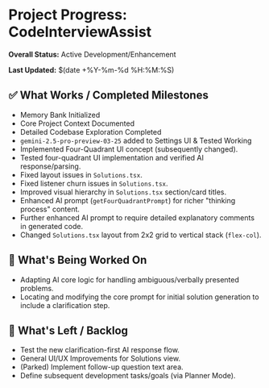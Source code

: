 # Project Progress: CodeInterviewAssist

**Overall Status:** Active Development/Enhancement

**Last Updated:** $(date +%Y-%m-%d %H:%M:%S)

## ✅ What Works / Completed Milestones

*   Memory Bank Initialized
*   Core Project Context Documented
*   Detailed Codebase Exploration Completed
*   `gemini-2.5-pro-preview-03-25` added to Settings UI & Tested Working
*   Implemented Four-Quadrant UI concept (subsequently changed).
*   Tested four-quadrant UI implementation and verified AI response/parsing.
*   Fixed layout issues in `Solutions.tsx`.
*   Fixed listener churn issues in `Solutions.tsx`.
*   Improved visual hierarchy in `Solutions.tsx` section/card titles.
*   Enhanced AI prompt (`getFourQuadrantPrompt`) for richer "thinking process" content.
*   Further enhanced AI prompt to require detailed explanatory comments in generated code.
*   Changed `Solutions.tsx` layout from 2x2 grid to vertical stack (`flex-col`).

## 🚧 What's Being Worked On

*   Adapting AI core logic for handling ambiguous/verbally presented problems.
*   Locating and modifying the core prompt for initial solution generation to include a clarification step.

## 📝 What's Left / Backlog

*   Test the new clarification-first AI response flow.
*   General UI/UX Improvements for Solutions view.
*   (Parked) Implement follow-up question text area.
*   Define subsequent development tasks/goals (via Planner Mode). 